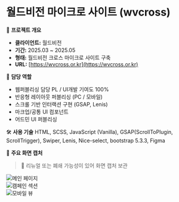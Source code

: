 # 월드비전 마이크로 사이트 (wvcross)

📌 **프로젝트 개요**
- **클라이언트:** 월드비전
- **기간:** 2025.03 ~ 2025.05
- **형태:** 월드비전 크로스 마이크로 사이트 구축
- **URL:** [https://wvcross.or.kr](https://wvcross.or.kr)

🧩 **담당 역할**
- 웹퍼블리싱 담당 PL / UI개발 기여도 100%
- 반응형 레이아웃 퍼블리싱 (PC / 모바일)
- 스크롤 기반 인터랙션 구현 (GSAP, Lenis)
- 마크업/공통 UI 컴포넌트
- 어드민 UI 퍼블리싱

🛠️ **사용 기술**
HTML, SCSS, JavaScript (Vanilla), GSAP(ScrollToPlugin, ScrollTrigger), Swiper, Lenis, Nice-select, bootstrap 5.3.3, Figma

📸 **주요 화면 캡처**
> 📌 리뉴얼 또는 폐쇄 가능성이 있어 화면 캡처 보관

![메인 페이지](./screenshots/main.jpg)  
![캠페인 섹션](./screenshots/campaign.jpg)  
![모바일 뷰](./screenshots/mobile.jpg)
